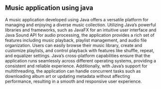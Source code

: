 ## Music application using java
A music application developed using Java offers a versatile platform for managing and enjoying a diverse music collection. Utilizing Java’s powerful libraries and frameworks, such as JavaFX for an intuitive user interface and Java Sound API for audio processing, the application provides a rich set of features including music playback, playlist management, and audio file organization. Users can easily browse their music library, create and customize playlists, and control playback with features like shuffle, repeat, and equalizer settings. Java’s cross-platform capabilities ensure that the application runs seamlessly across different operating systems, providing a consistent and reliable experience. Additionally, with Java’s support for multithreading, the application can handle concurrent tasks such as downloading album art or updating metadata without affecting performance, resulting in a smooth and responsive user experience.

